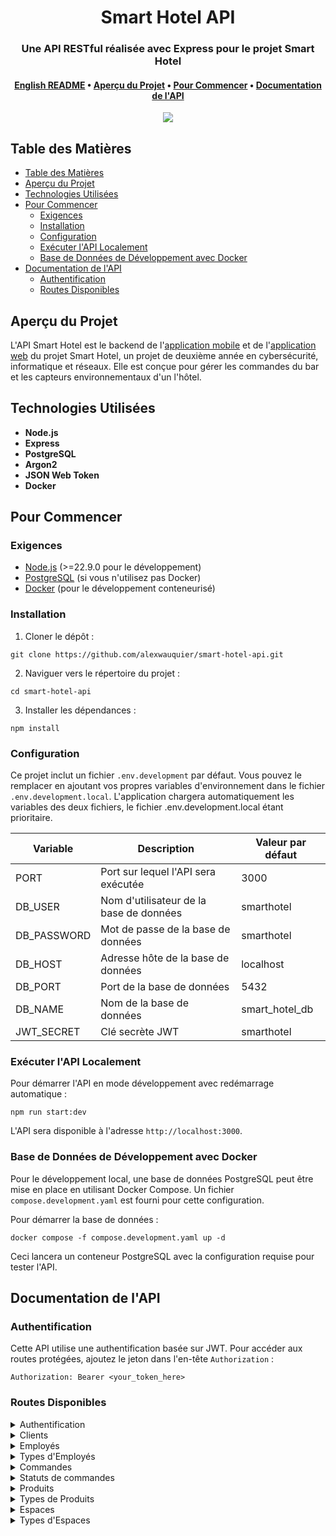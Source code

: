 <div align="center">
  <h1>Smart Hotel API</h1>

  <h3>Une API RESTful réalisée avec Express pour le projet Smart Hotel</h3>

  <h4>
    <a href="https://github.com/alexwauquier/smart-hotel-api/blob/main/README.md">English README</a>
    •
    <a href="#aperçu-du-projet">Aperçu du Projet</a>
    •
    <a href="#pour-commencer">Pour Commencer</a>
    •
    <a href="#documentation-de-lapi">Documentation de l'API</a>
  </h4>

  <img src="https://img.shields.io/github/v/release/alexwauquier/smart-hotel-api?label=version" />
</div>

## Table des Matières

- [Table des Matières](#table-des-matières)
- [Aperçu du Projet](#aperçu-du-projet)
- [Technologies Utilisées](#technologies-utilisées)
- [Pour Commencer](#pour-commencer)
  - [Exigences](#exigences)
  - [Installation](#installation)
  - [Configuration](#configuration)
  - [Exécuter l'API Localement](#exécuter-lapi-localement)
  - [Base de Données de Développement avec Docker](#base-de-données-de-développement-avec-docker)
- [Documentation de l'API](#documentation-de-lapi)
  - [Authentification](#authentification)
  - [Routes Disponibles](#routes-disponibles)

## Aperçu du Projet

L'API Smart Hotel est le backend de l'[application mobile](https://github.com/alexwauquier/smart-hotel-mobile-app) et de l'[application web](https://github.com/alexwauquier/smart-hotel-web-app) du projet Smart Hotel, un projet de deuxième année en cybersécurité, informatique et réseaux. Elle est conçue pour gérer les commandes du bar et les capteurs environnementaux d'un l'hôtel.

## Technologies Utilisées

- **Node.js**
- **Express**
- **PostgreSQL**
- **Argon2**
- **JSON Web Token**
- **Docker**

## Pour Commencer

### Exigences

- [Node.js](https://nodejs.org/) (>=22.9.0 pour le développement)
- [PostgreSQL](https://www.postgresql.org/) (si vous n'utilisez pas Docker)
- [Docker](https://www.docker.com/) (pour le développement conteneurisé)

### Installation

1. Cloner le dépôt :
```
git clone https://github.com/alexwauquier/smart-hotel-api.git
```

2. Naviguer vers le répertoire du projet :
```
cd smart-hotel-api
```

3. Installer les dépendances :
```
npm install
```

### Configuration

Ce projet inclut un fichier `.env.development` par défaut. Vous pouvez le remplacer en ajoutant vos propres variables d'environnement dans le fichier `.env.development.local`. L'application chargera automatiquement les variables des deux fichiers, le fichier .env.development.local étant prioritaire.

| Variable    | Description                             | Valeur par défaut  |
| ----------- | --------------------------------------- | ------------------ |
| PORT        | Port sur lequel l'API sera exécutée     | 3000               |
| DB_USER     | Nom d'utilisateur de la base de données | smarthotel         |
| DB_PASSWORD | Mot de passe de la base de données      | smarthotel         |
| DB_HOST     | Adresse hôte de la base de données      | localhost          |
| DB_PORT     | Port de la base de données              | 5432               |
| DB_NAME     | Nom de la base de données               | smart_hotel_db     |
| JWT_SECRET  | Clé secrète JWT                         | smarthotel         |

### Exécuter l'API Localement

Pour démarrer l'API en mode développement avec redémarrage automatique :
```
npm run start:dev
```

L'API sera disponible à l'adresse `http://localhost:3000`.

### Base de Données de Développement avec Docker

Pour le développement local, une base de données PostgreSQL peut être mise en place en utilisant Docker Compose. Un fichier `compose.development.yaml` est fourni pour cette configuration.

Pour démarrer la base de données :
```
docker compose -f compose.development.yaml up -d
```

Ceci lancera un conteneur PostgreSQL avec la configuration requise pour tester l'API.

## Documentation de l'API

### Authentification

Cette API utilise une authentification basée sur JWT. Pour accéder aux routes protégées, ajoutez le jeton dans l'en-tête `Authorization` :
```
Authorization: Bearer <your_token_here>
```

### Routes Disponibles

<details>
<summary>Authentification</summary>

| Méthode | Endpoint                 | Description                                    |
| ------- | ------------------------ | ---------------------------------------------- |
| POST    | /api/auth/login/customer | Authentifie un client et renvoie un jeton JWT  |
| POST    | /api/auth/login/employee | Authentifie un employé et renvoie un jeton JWT |

</details>

<details>
<summary>Clients</summary>

| Méthode | Endpoint                          | Description                       |
| ------- | --------------------------------- | --------------------------------- |
| GET     | /api/customers                    | Renvoie tous les clients          |
| GET     | /api/customers/:customerId        | Renvoie un client                 |
| GET     | /api/customers/:customerId/orders | Renvoie les commandes d'un client |
| POST    | /api/customers                    | Crée un nouveau client            |
| PATCH   | /api/customers/:customerId        | Met à jour un client              |
| DELETE  | /api/customers/:customerId        | Supprime un client                |

</details>

<details>
<summary>Employés</summary>

| Méthode | Endpoint                   | Description               |
| ------- | -------------------------- | ------------------------- |
| GET     | /api/employees             | Renvoie tous les employés |
| GET     | /api/employees/:employeeId | Renvoie un employé        |
| POST    | /api/employees             | Crée un nouvel employé    |
| PATCH   | /api/employees/:employeeId | Met à jour un employé     |
| DELETE  | /api/employees/:employeeId | Supprime un employé       |

</details>

<details>
<summary>Types d'Employés</summary>

| Méthode | Endpoint                     | Description                       |
| ------- | ---------------------------- | --------------------------------- |
| GET     | /api/employees/types         | Renvoie tous les types d'employés |
| GET     | /api/employees/types/:typeId | Renvoie un type d'employé         |
| POST    | /api/employees/types         | Crée un nouveau type d'employé    |
| PATCH   | /api/employees/types/:typeId | Met à jour un type d'employé      |
| DELETE  | /api/employees/types/:typeId | Supprime un type d'employé        |

</details>

<details>
<summary>Commandes</summary>

| Méthode | Endpoint                    | Description                         |
| ------- | --------------------------- | ----------------------------------- |
| GET     | /api/orders                 | Renvoie toutes les commandes        |
| GET     | /api/orders/:orderId        | Renvoie une commande                |
| POST    | /api/orders                 | Crée une nouvelle commande          |
| PATCH   | /api/orders/:orderId/status | Met à jour le statut d'une commande |

</details>

<details>
<summary>Statuts de commandes</summary>

| Méthode | Endpoint                       | Description                           |
| ------- | ------------------------------ | ------------------------------------- |
| GET     | /api/orders/statuses           | Renvoie tous les statuts de commandes |
| GET     | /api/orders/statuses/:statusId | Renvoie un statut de commande         |
| POST    | /api/orders/statuses           | Crée un nouveau statut de commande    |
| PATCH   | /api/orders/statuses/:statusId | Met à jour un statut de commande      |
| DELETE  | /api/orders/statuses/:statusId | Supprime un statut de commande        |

</details>

<details>
<summary>Produits</summary>

| Méthode | Endpoint                 | Description               |
| ------- | ------------------------ | ------------------------- |
| GET     | /api/products            | Renvoie tous les produits |
| GET     | /api/products/:productId | Renvoie un produit        |
| POST    | /api/products            | Crée un nouveau produit   |
| PATCH   | /api/products/:productId | Met à jour un produit     |
| DELETE  | /api/products/:productId | Supprime un produit       |

</details>

<details>
<summary>Types de Produits</summary>

| Méthode | Endpoint                    | Description                        |
| ------- | --------------------------- | ---------------------------------- |
| GET     | /api/products/types         | Renvoie tous les types de produits |
| GET     | /api/products/types/:typeId | Renvoie un type de produit         |
| POST    | /api/products/types         | Crée un nouveau type de produit    |
| PATCH   | /api/products/types/:typeId | Met à jour un type de produit      |
| DELETE  | /api/products/types/:typeId | Supprime un type de produit        |

</details>

<details>
<summary>Espaces</summary>

| Méthode | Endpoint             | Description              |
| ------- | -------------------- | ------------------------ |
| GET     | /api/spaces          | Renvoie tous les espaces |
| GET     | /api/spaces/:spaceId | Renvoie un espace        |
| POST    | /api/spaces          | Crée un nouvel espace    |
| PATCH   | /api/spaces/:spaceId | Met à jour un espace     |
| DELETE  | /api/spaces/:spaceId | Supprime un espace       |

</details>

<details>
<summary>Types d'Espaces</summary>

| Méthode | Endpoint                  | Description                      |
| ------- | ------------------------- | -------------------------------- |
| GET     | /api/spaces/types         | Renvoie tous les types d'espaces |
| GET     | /api/spaces/types/:typeId | Renvoie un type d'espace         |
| POST    | /api/spaces/types         | Crée un nouveau type d'espace    |
| PATCH   | /api/spaces/types/:typeId | Met à jour un type d'espace      |
| DELETE  | /api/spaces/types/:typeId | Supprime un type d'espace        |

</details>
